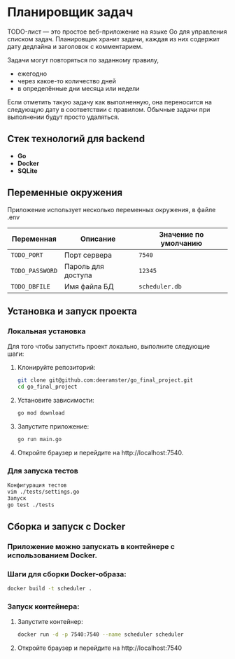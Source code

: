 # Планировщик задач

TODO-лист — это простое веб-приложение на языке Go для управления списком задач.
Планировщик хранит задачи, каждая из них содержит дату дедлайна и заголовок с комментарием. 

Задачи могут повторяться по заданному правилу, 
- ежегодно
- через какое-то количество дней
- в определённые дни месяца или недели 

Если отметить такую задачу как выполненную, она переносится на следующую дату в соответствии с правилом. 
Обычные задачи при выполнении будут просто удаляться.

## Стек технологий для backend
- **Go**
- **Docker**
- **SQLite**

## Переменные окружения
Приложение использует несколько переменных окружения, в файле .env

| Переменная      | Описание           | Значение по умолчанию |
|-----------------|--------------------|-----------------------|
| `TODO_PORT`     | Порт сервера       | `7540`                |
| `TODO_PASSWORD` | Пароль для доступа | `12345`               |
| `TODO_DBFILE`   | Имя файла БД       | `scheduler.db`        |

## Установка и запуск проекта

### Локальная установка

Для того чтобы запустить проект локально, выполните следующие шаги:

1. Клонируйте репозиторий:
   ```bash
   git clone git@github.com:deeramster/go_final_project.git
   cd go_final_project
2. Установите зависимости:
   ```bash
   go mod download
3. Запустите приложение:
   ```bash
   go run main.go
4. Откройте браузер и перейдите на http://localhost:7540.
### Для запуска тестов

   ```bash
   Конфигурация тестов
   vim ./tests/settings.go
   Запуск
   go test ./tests

```    

## Сборка и запуск с Docker
### Приложение можно запускать в контейнере с использованием Docker.

### Шаги для сборки Docker-образа:
   ```bash
   docker build -t scheduler .
```
### Запуск контейнера:
1. Запустите контейнер:
   ```bash
   docker run -d -p 7540:7540 --name scheduler scheduler
   ```
2. Откройте браузер и перейдите на http://localhost:7540


